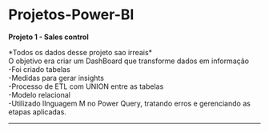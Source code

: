 # Projetos-Power-BI 
<div> <strong>Projeto 1 - Sales control </strong><br>
<p> *Todos os dados desse projeto sao irreais*<br>
     O objetivo era criar um DashBoard que transforme dados em informação <br>
     -Foi criado tabelas<br>
     -Medidas para gerar insights<br>
     -Processo de ETL com UNION entre as tabelas<br>
     -Modelo relacional<br>
     -Utilizado lInguagem M no Power Query, tratando erros  e gerenciando as etapas aplicadas.<br>
  </p><hr>


 


 
